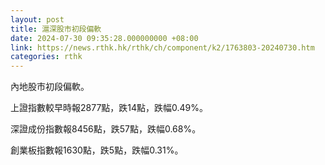 ```yaml
---
layout: post
title: 滬深股市初段偏軟
date: 2024-07-30 09:35:28.000000000 +08:00
link: https://news.rthk.hk/rthk/ch/component/k2/1763803-20240730.htm
categories: rthk
---
```


內地股市初段偏軟。

上證指數較早時報2877點，跌14點，跌幅0.49%。

深證成份指數報8456點，跌57點，跌幅0.68%。

創業板指數報1630點，跌5點，跌幅0.31%。
